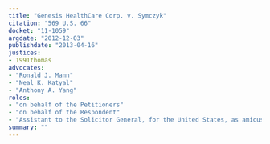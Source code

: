```yaml
---
title: "Genesis HealthCare Corp. v. Symczyk"
citation: "569 U.S. 66"
docket: "11-1059"
argdate: "2012-12-03"
publishdate: "2013-04-16"
justices:
- 1991thomas
advocates:
- "Ronald J. Mann"
- "Neal K. Katyal"
- "Anthony A. Yang"
roles:
- "on behalf of the Petitioners"
- "on behalf of the Respondent"
- "Assistant to the Solicitor General, for the United States, as amicus curiae, supporting the Respondent"
summary: ""
---
```



